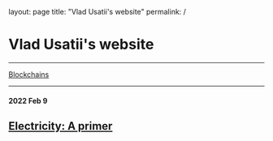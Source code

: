 layout: page
title: "Vlad Usatii's website"
permalink: /

# Vlad Usatii's website

---

[Blockchains](blockchains.md)

---

#### 2022 Feb 9

## [Electricity: A primer](electricity.md)
